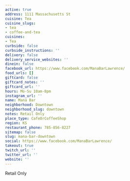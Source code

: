 ```yaml
---
active: true
address: 1111 Massachusetts St
cuisine: Tea
cuisine_slugs:
- tea
- coffee-and-tea
cuisines:
- Tea
curbside: false
curbside_instructions: ''
delivery: false
delivery_service_websites: ''
dinein: false
facebook_url: https://www.facebook.com/ManaBarLawrence/
food_urls: []
giftcard: false
giftcard_notes: ''
giftcard_url: ''
hours: Mo-Su 10am-8pm
instagram_url: ''
name: Mana Bar
neighborhood: Downtown
neighborhood_slug: downtown
notes: Retail Only
place_type: CafeOrCoffeeShop
region: KS
restaurant_phone: 785-856-8227
sitemap: false
slug: mana-bar-downtown
social: https://www.facebook.com/ManaBarLawrence/
takeout: true
twitch_url: ''
twitter_url: ''
website: ''
---
```


Retail Only